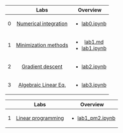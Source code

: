 | | Labs  |     Overview     |
|:---:|:---------------:|:---------------:|
|0|[Numerical integration](https://github.com/Lopa10ko/ITMO-appliedmath-2023/blob/main/labs/AM1/lab0/Lab_0_pm.pdf)|<ul><li>[lab0.ipynb](https://github.com/Lopa10ko/ITMO-appliedmath-2023/blob/main/labs/AM1/lab0/lab0_AppliedMath_Lopatenko_Zhuikov.ipynb)</ul></li>|
|1|[Minimization methods](https://github.com/Lopa10ko/ITMO-appliedmath-2023/blob/main/labs/AM1/lab1/Lab_1_pm.pdf)|<ul><li>[lab1.md](https://github.com/Lopa10ko/ITMO-appliedmath-2023/blob/main/labs/AM1/lab1/lab1.md)</li><li>[lab1.ipynb](https://github.com/Lopa10ko/ITMO-appliedmath-2023/blob/main/labs/AM1/lab1/lab1_AppliedMath_Lopatenko_Zhuikov_var5.ipynb)</li></ol>|
|2|[Gradient descent](https://github.com/Lopa10ko/ITMO-appliedmath-2023/blob/main/labs/AM1/lab2/Lab_2_pm_new.pdf)|<ul><li>[lab2.ipynb](https://github.com/Lopa10ko/ITMO-appliedmath-2023/blob/main/labs/AM1/lab2/lab2_AppliedMath_Lopatenko_Zhuikov.ipynb)</li>
|3|[Algebraic Linear Eq.](https://github.com/Lopa10ko/ITMO-appliedmath-2023/blob/main/labs/AM1/lab3/Lab_3_pm_new.pdf)|<ul><li>[lab3.ipynb](https://github.com/Lopa10ko/ITMO-appliedmath-2023/blob/main/labs/AM1/lab3/lab3_AppliedMath_Lopatenko_Zhuikov.ipynb)</li></ol>|

    
| | Labs  |     Overview     |
|:---:|:---------------:|:---------------:|
|1|[Linear programming](https://github.com/Lopa10ko/ITMO-appliedmath-2023/blob/main/labs/AM2/lab1/Lab_1_pm2.pdf)|<ul><li>[lab1_pm2.ipynb]()</ul></li>|

